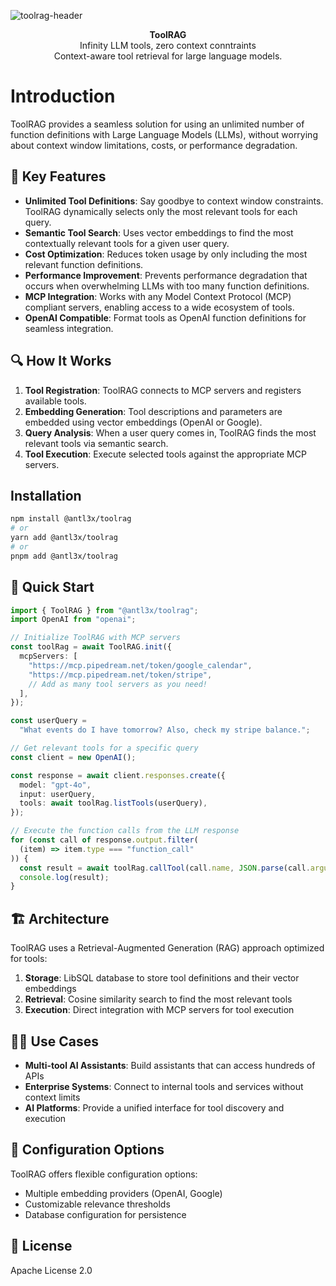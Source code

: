 ![toolrag-header](https://github.com/user-attachments/assets/ae45be26-d473-43d3-8432-48d68635a6f5)

<div align="center"><strong>ToolRAG</strong></div>
<div align="center">Infinity LLM tools, zero context conntraints<br />Context-aware tool retrieval for large language models.</div>


# Introduction
ToolRAG provides a seamless solution for using an unlimited number of function definitions with Large Language Models (LLMs), without worrying about context window limitations, costs, or performance degradation.

## 🌟 Key Features

- **Unlimited Tool Definitions**: Say goodbye to context window constraints. ToolRAG dynamically selects only the most relevant tools for each query.
- **Semantic Tool Search**: Uses vector embeddings to find the most contextually relevant tools for a given user query.
- **Cost Optimization**: Reduces token usage by only including the most relevant function definitions.
- **Performance Improvement**: Prevents performance degradation that occurs when overwhelming LLMs with too many function definitions.
- **MCP Integration**: Works with any Model Context Protocol (MCP) compliant servers, enabling access to a wide ecosystem of tools.
- **OpenAI Compatible**: Format tools as OpenAI function definitions for seamless integration.

## 🔍 How It Works

1. **Tool Registration**: ToolRAG connects to MCP servers and registers available tools.
2. **Embedding Generation**: Tool descriptions and parameters are embedded using vector embeddings (OpenAI or Google).
3. **Query Analysis**: When a user query comes in, ToolRAG finds the most relevant tools via semantic search.
4. **Tool Execution**: Execute selected tools against the appropriate MCP servers.

## Installation

```bash
npm install @antl3x/toolrag
# or
yarn add @antl3x/toolrag
# or
pnpm add @antl3x/toolrag
```

## 🚀 Quick Start

```typescript
import { ToolRAG } from "@antl3x/toolrag";
import OpenAI from "openai";

// Initialize ToolRAG with MCP servers
const toolRag = await ToolRAG.init({
  mcpServers: [
    "https://mcp.pipedream.net/token/google_calendar",
    "https://mcp.pipedream.net/token/stripe",
    // Add as many tool servers as you need!
  ],
});

const userQuery =
  "What events do I have tomorrow? Also, check my stripe balance.";

// Get relevant tools for a specific query
const client = new OpenAI();

const response = await client.responses.create({
  model: "gpt-4o",
  input: userQuery,
  tools: await toolRag.listTools(userQuery),
});

// Execute the function calls from the LLM response
for (const call of response.output.filter(
  (item) => item.type === "function_call"
)) {
  const result = await toolRag.callTool(call.name, JSON.parse(call.arguments));
  console.log(result);
}
```

## 🏗️ Architecture

ToolRAG uses a Retrieval-Augmented Generation (RAG) approach optimized for tools:

1. **Storage**: LibSQL database to store tool definitions and their vector embeddings
2. **Retrieval**: Cosine similarity search to find the most relevant tools
3. **Execution**: Direct integration with MCP servers for tool execution

## 👨‍💻 Use Cases

- **Multi-tool AI Assistants**: Build assistants that can access hundreds of APIs
- **Enterprise Systems**: Connect to internal tools and services without context limits
- **AI Platforms**: Provide a unified interface for tool discovery and execution

## 🔧 Configuration Options

ToolRAG offers flexible configuration options:

- Multiple embedding providers (OpenAI, Google)
- Customizable relevance thresholds
- Database configuration for persistence

## 📝 License

Apache License 2.0
